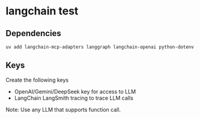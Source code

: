 # langchain test

## Dependencies

```
uv add langchain-mcp-adapters langgraph langchain-openai python-dotenv
```

## Keys

Create the following keys
 - OpenAI/Gemini/DeepSeek key for access to LLM
 - LangChain LangSmith tracing to trace LLM calls

Note: Use any LLM that supports function call.
